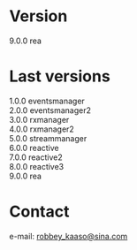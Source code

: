 # Version
9.0.0 rea

# Last versions
1.0.0 eventsmanager  
2.0.0 eventsmanager2  
3.0.0 rxmanager  
4.0.0 rxmanager2  
5.0.0 streammanager  
6.0.0 reactive  
7.0.0 reactive2  
8.0.0 reactive3  
9.0.0 rea

# Contact
e-mail: robbey_kaaso@sina.com  